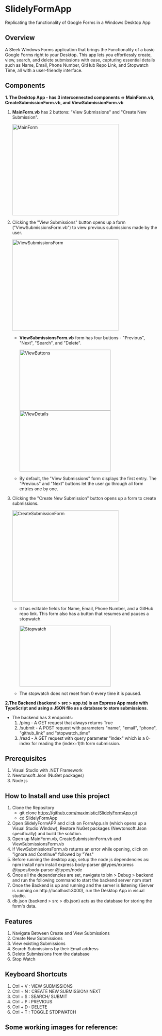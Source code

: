 # SlidelyFormApp
Replicating the functionality of Google Forms in a Windows Desktop App

## Overview
A Sleek Windows Forms application that brings the Functionality of a basic Google Forms right to your Desktop. This app lets you effortlessly create, view, search, and delete submissions with ease, capturing  essential details such as Name, Email, Phone Number, GitHub Repo Link, and Stopwatch Time, all with a user-friendly interface.

## Components

**1. The Desktop App - has 3 interconnected components => MainForm.vb, CreateSubmissionForm.vb, and ViewSubmissionForm.vb**

1. **MainForm.vb** has 2 buttons: "View Submissions" and "Create New Submission".

    <img src="https://github.com/maximistic/SlidelyFormApp/assets/110153672/1afa98ca-7f7a-4b02-8e60-81931bc248de" alt="MainForm" width="350" height="300">
    
2. Clicking the "View Submissions" button opens up a form ("ViewSubmissionsForm.vb") to view previous submissions made by the user.

    <img src="https://github.com/maximistic/SlidelyFormApp/assets/110153672/b73f1fc7-02fe-4947-b4cb-8b9e1ae6aa5f" alt="ViewSubmissionsForm" width="350" height="300"> 

    * **ViewSubmissionsForm.vb** form has four buttons - "Previous", "Next", "Search", and "Delete".

        <img src="https://github.com/maximistic/SlidelyFormApp/assets/110153672/182223ec-d21d-487f-b0e6-13604fa817a3" alt="ViewButtons" width="300" height="200">
        <img src="https://github.com/maximistic/SlidelyFormApp/assets/110153672/0b04983e-84b4-4de0-b2f5-32417acd0895" alt="ViewDetails" width="300" height="200">
    
    * By default, the "View Submissions" form displays the first entry. The "Previous" and "Next" buttons let the user go through all form entries one by one.

3. Clicking the "Create New Submission" button opens up a form to create submissions.

    <img src="https://github.com/maximistic/SlidelyFormApp/assets/110153672/17fc0523-1a1d-4e2d-8893-5098cf1452f5" alt="CreateSubmissionForm" width="350" height="300">

    * It has editable fields for Name, Email, Phone Number, and a GitHub repo link. This form also has a button that resumes and pauses a stopwatch.

        <img src="https://github.com/maximistic/SlidelyFormApp/assets/110153672/7199bd3b-fc92-4ea5-af95-ff2c9ec82b56" alt="Stopwatch" width="300" height="200">
    
    * The stopwatch does not reset from 0 every time it is paused.


 **2.The Backend (backend > src > app.ts) is an Express App made with TypeScript and using a JSON file as a database to store submissions.**

* The backend has 3 endpoints:
    1. /ping - A GET request that always returns True
    2. /submit - A POST request with parameters "name", "email", "phone", "github_link" and "stopwatch_time"
    3. /read - A GET request with query parameter "index" which is a 0-index for reading the (index+1)th form submission.

## Prerequisites
1. Visual Studio with .NET Framework
2. Newtonsoft.Json (NuGet packages)
3. Node js

## How to Install and use this project

1. Clone the Repository
    * git clone https://github.com/maximistic/SlidelyFormApp.git
    * cd SlidelyFormApp
2. Open SlidelyFormAPP and click on FormApp.sln (which opens up a Visual Studio Window), Restore NuGet packages (Newtonsoft.Json specifically) and build the solution.
3. Open up MainForm.vb, CreateSubmissionForm.vb and ViewSubmissionsForm.vb
4. If ViewSubmissionsForm.vb returns an error while opening, click on "Ignore and Continue" followed by "Yes"
5. Before running the desktop app, setup the node js dependencies as:
        npm install
        npm install express body-parser @types/express @types/body-parser @types/node
6. Once all the dependencies are set, navigate to bin > Debug > backend and run the following command to start the backend server 
        npm start
7. Once the Backend is up and running and the server is listening (Server is running on http://localhost:3000), run the Desktop App in visual studio.
8. db.json (backend > src > db.json) acts as the database for storing the form's data.

## Features 
1. Navigate Between Create and View Submissions 
2. Create New Submissions 
3. View existing Submissions
4. Search Submissions by their Email address
5. Delete Submissions from the database
6. Stop Watch

## Keyboard Shortcuts
1. Ctrl + V : VIEW SUBMISSIONS
2. Ctrl + N : CREATE NEW SUBMISSION/ NEXT 
3. Ctrl + S : SEARCH/ SUBMIT
4. Ctrl + P : PREVIOUS
5. Ctrl + D : DELETE
6. Ctrl + T : TOGGLE STOPWATCH

## Some working images for reference:

<!-- ![0b17573f6003d9839f0b18f4af5f6d6db8ae17b4](https://github.com/maximistic/SlidelyFormApp/assets/110153672/292acaad-e3c3-4048-84b0-74e749f7f782) -->








